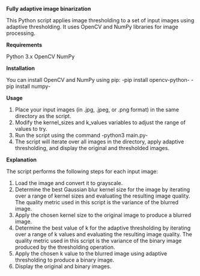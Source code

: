 ____Fully adaptive image binarization____

This Python script applies image thresholding to a set of input images using adaptive thresholding. It uses OpenCV and NumPy libraries for image processing.

____Requirements____

Python 3.x
OpenCV
NumPy

____Installation____

You can install OpenCV and NumPy using pip:
-pip install opencv-python-
-pip install numpy-


____Usage____

1. Place your input images (in .jpg, .jpeg, or .png format) in the same directory as the script.
2. Modify the kernel_sizes and k_values variables to adjust the range of values to try.
3. Run the script using the command -python3 main.py-
4. The script will iterate over all images in the directory, apply adaptive thresholding, and display the original and thresholded images.

____Explanation____

The script performs the following steps for each input image:

1. Load the image and convert it to grayscale.
2. Determine the best Gaussian blur kernel size for the image by iterating over a range of kernel sizes and evaluating the resulting image quality. The quality metric used in this script is the variance of the blurred image.
3. Apply the chosen kernel size to the original image to produce a blurred image.
4. Determine the best value of k for the adaptive thresholding by iterating over a range of k values and evaluating the resulting image quality. The quality metric used in this script is the variance of the binary image produced by the thresholding operation.
5. Apply the chosen k value to the blurred image using adaptive thresholding to produce a binary image.
6. Display the original and binary images.
